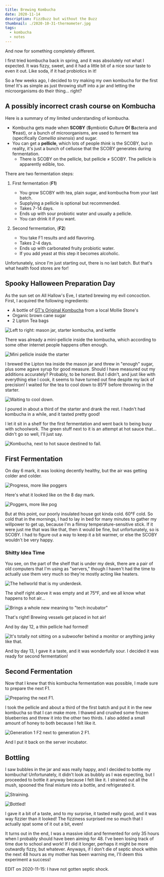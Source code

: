 ```yaml
---
title: Brewing Kombucha
date: 2020-11-14
description: FizzBuzz but without the Buzz
thumbnail: ./2020-10-31-thermometer.jpg
tags:
  - kombucha
  - notes
---
```


And now for something completely different.

I first tried kombucha back in spring, and it was absolutely not what I
expected. It was fizzy, sweet, and it had a little bit of a nice sour taste to
even it out. Like soda, if it had probiotics in it!

So a few weeks ago, I decided to try making my own kombucha for the first time!
It's as simple as just throwing stuff into a jar and letting the microorganisms
do their thing... right?

## A possibly incorrect crash course on Kombucha

Here is a summary of my limited understanding of kombucha.

- Kombucha gets made when **SCOBY** (**S**ymbiotic **C**ulture **O**f
  **B**acteria and **Y**east), or a bunch of microorganisms, are used to ferment
  tea (specifically _Camellia sinensis_) and sugar.
- You can get a **pellicle**, which lots of people _think_ is the SCOBY, but in
  reality, it's just a bunch of celluose that the SCOBY generates during
  fermentation.
  - There is SCOBY on the pellicle, but pellicle $\neq$ SCOBY. The pellicle is
    apparently edible, too.

There are two fermentation steps:

1.  First fermentation (**F1**)

    - You grow SCOBY with tea, plain sugar, and kombucha from your last batch.
    - Supplying a pellicle is optional but recommended.
    - Takes 7-14 days.
    - Ends up with sour probiotic water and usually a pellicle.
    - You can drink it if you want.

2.  Second fermentation, (**F2**)
    - You take F1 results and add flavoring.
    - Takes 2-4 days.
    - Ends up with carbonated fruity probiotic water.
    - If you add yeast at this step it becomes alcoholic.

Unfortunately, since I'm just starting out, there is no last batch. But that's
what health food stores are for!

## Spooky Halloween Preparation Day

As the sun set on All Hallow's Eve, I started brewing my evil concoction. First,
I acquired the following ingredients:

- A bottle of
  [GT's Original Kombucha](https://gtslivingfoods.com/offering/synergy-kombucha/original-enlightened/)
  from a local Mollie Stone's
- Organic brown cane sugar
- 2 Lipton Tea bags

![Left to right: mason jar, starter kombucha, and kettle](./2020-10-31-starter-kombucha.jpg)

There was already a mini-pellicle inside the kombucha, which according to some
other internet people happens often enough.

![Mini pellicle inside the starter](./2020-10-31-starter-pellicle.jpg)

I brewed the Lipton tea inside the mason jar and threw in "enough" sugar, plus
some agave syrup for good measure. Should I have measured out my additions
accurately? Probably, to be honest. But I didn't, and just like with everything
else I cook, it seems to have turned out fine despite my lack of precision! I
waited for the tea to cool down to 85°F before throwing in the starter.

![Waiting to cool down.](./2020-10-31-thermometer.jpg)

I poured in about a third of the starter and drank the rest. I hadn't had
kombucha in a while, and it tasted pretty good!

I let it sit in a shelf for the first fermentation and went back to being busy
with schoolwork. The green stuff next to it is an attempt at hot sauce that...
didn't go so well, I'll just say.

![Kombucha, next to hot sauce destined to fail.](./2020-10-31-shelf.jpg)

## First Fermentation

On day 6 mark, it was looking decently healthy, but the air was getting colder
and colder.

![Progress, more like poggers](./2020-11-05-progress.jpg)

Here's what it looked like on the 8 day mark.

![Poggers, more like pog](./2020-11-07-progress.jpg)

But at this point, our poorly insulated house got kinda cold. 60°F cold. So cold
that in the mornings, I had to lay in bed for many minutes to gather my
willpower to get up, because I'm a flimsy temperature-sensitive stick. If it
were just me that was like that, then it would be fine, but unfortunately, so is
SCOBY. I had to figure out a way to keep it a bit warmer, or else the SCOBY
wouldn't be very happy.

### Shitty Idea Time

You see, on the part of the shelf that is under my desk, there are a pair of old
computers that I'm using as "servers," though I haven't had the time to actually
use them very much so they're mostly acting like heaters.

![The hellworld that is my underdesk.](./server-shelf.jpg)

The shelf right above it was empty and at 75°F, and we all know what happens to
hot air...

![Brings a whole new meaning to "tech incubator"](./incubator.jpg)

That's right! Brewing vessels get placed in hot air!

And by day 12, a thin pellicle had formed!

![It's totally not sitting on a subwoofer behind a monitor or anything janky like that.](./2020-11-11-progress.jpg)

And by day 13, I gave it a taste, and it was wonderfully sour. I decided it was
ready for second fermentation!

## Second Fermentation

Now that I knew that this kombucha fermentation was possible, I made sure to
prepare the next F1.

![Preparing the next F1.](./2020-11-12-nextbatch.jpg)

I took the pellicle and about a third of the first batch and put it in the new
kombucha so that I can make more. I thawed and crushed some frozen blueberries
and threw it into the other two thirds. I also added a small amount of honey to
both because I felt like it.

![Generation 1 F2 next to generation 2 F1.](./2020-11-12-nextbatch2.jpg)

And I put it back on the server incubator.

## Bottling

I saw bubbles in the jar and was really happy, and I decided to bottle my
kombucha! Unfortunately, it didn't look as bubbly as I was expecting, but I
proceeded to bottle it anyway because I felt like it. I strained out all the
mush, spooned the final mixture into a bottle, and refrigerated it.

![Straining.](./2020-11-14-straining.jpg)

![Bottled!](./2020-11-14-bottle.jpg)

I gave it a bit of a taste, and to my surprise, it tasted really good, and it
was way fizzier than it looked! The fizziness surprised me so much that I
actually spat some of it out a bit, even!

It turns out in the end, I was a massive idiot and fermented for only 35 hours
when I probably should have been aiming for 48. I've been losing track of time
due to school and work! If I did it longer, perhaps it might be more outwardly
fizzy, but whatever. Anyways, if I don't die of septic shock within the next 48
hours as my mother has been warning me, I'll deem this experiment a success!

EDIT on 2020-11-15: I have not gotten septic shock.

